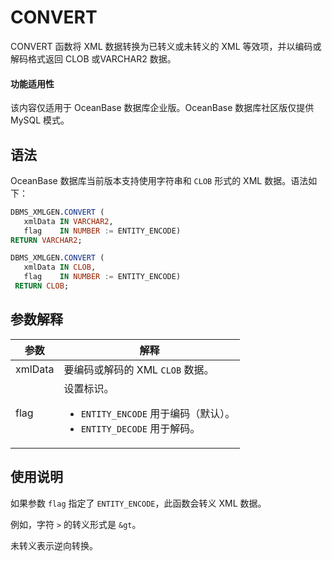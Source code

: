 CONVERT 
============================

CONVERT 函数将 XML 数据转换为已转义或未转义的 XML 等效项，并以编码或解码格式返回 CLOB 或VARCHAR2 数据。


  <main id="notice" >
    <h4>功能适用性</h4>
    <p>该内容仅适用于 OceanBase 数据库企业版。OceanBase 数据库社区版仅提供 MySQL 模式。</p>
  </main>

语法 
-----------------------

OceanBase 数据库当前版本支持使用字符串和 `CLOB` 形式的 XML 数据。语法如下：

```sql
DBMS_XMLGEN.CONVERT (
   xmlData IN VARCHAR2,
   flag    IN NUMBER := ENTITY_ENCODE)
RETURN VARCHAR2;

DBMS_XMLGEN.CONVERT (
   xmlData IN CLOB,
   flag    IN NUMBER := ENTITY_ENCODE)
 RETURN CLOB;
```



参数解释 
-------------------------



|   参数    |                                                                                 解释                                                                                 |
|---------|--------------------------------------------------------------------------------------------------------------------------------------------------------------------|
| xmlData | 要编码或解码的 XML `CLOB` 数据。                                                                                                                                             |
| flag    | 设置标识。  <ul><li> `ENTITY_ENCODE` 用于编码（默认）。   </li> <li> `ENTITY_DECODE` 用于解码。</li></ul>    |



使用说明 
-------------------------

如果参数 `flag` 指定了 `ENTITY_ENCODE`，此函数会转义 XML 数据。

例如，字符 `>` 的转义形式是 `&gt`。

未转义表示逆向转换。
